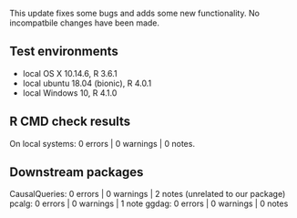 This update fixes some bugs and adds some new functionality.
No incompatbile changes have been made.

## Test environments
* local OS X 10.14.6, R 3.6.1 
* local ubuntu 18.04 (bionic), R 4.0.1
* local Windows 10, R 4.1.0

## R CMD check results
On local systems:
0 errors | 0 warnings | 0 notes.

## Downstream packages

CausalQueries: 0 errors | 0 warnings | 2 notes (unrelated to our package)
pcalg: 0 errors | 0 warnings | 1 note
ggdag: 0 errors | 0 warnings | 0 notes
